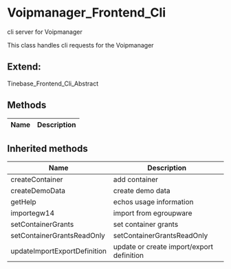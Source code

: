 # Voipmanager_Frontend_Cli  

cli server for Voipmanager

This class handles cli requests for the Voipmanager  



## Extend:

Tinebase_Frontend_Cli_Abstract

## Methods

| Name | Description |
|------|-------------|

## Inherited methods

| Name | Description |
|------|-------------|
|createContainer|add container|
|createDemoData|create demo data|
|getHelp|echos usage information|
|importegw14|import from egroupware|
|setContainerGrants|set container grants|
|setContainerGrantsReadOnly|setContainerGrantsReadOnly|
|updateImportExportDefinition|update or create import/export definition|


